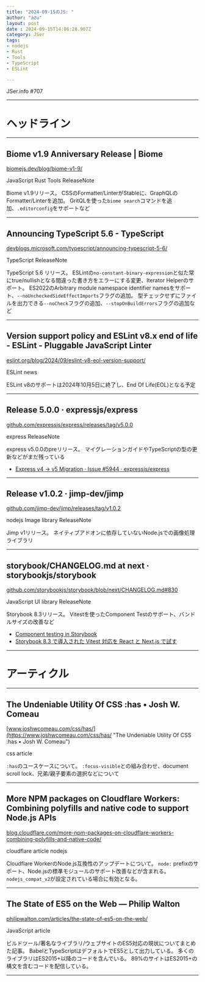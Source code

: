 ```yaml
---
title: "2024-09-15のJS: "
author: "azu"
layout: post
date : 2024-09-15T14:06:28.907Z
category: JSer
tags:
- nodejs
- Rust
- Tools
- TypeScript
- ESLint

---
```


JSer.info #707

----

<h1 class="site-genre">ヘッドライン</h1>

----

## Biome v1.9 Anniversary Release | Biome
[biomejs.dev/blog/biome-v1-9/](https://biomejs.dev/blog/biome-v1-9/ "Biome v1.9 Anniversary Release | Biome")
<p class="jser-tags jser-tag-icon"><span class="jser-tag">JavaScript</span> <span class="jser-tag">Rust</span> <span class="jser-tag">Tools</span> <span class="jser-tag">ReleaseNote</span></p>

Biome v1.9リリース。
CSSのFormatter/LinterがStableに、GraphQLのFormatter/Linterを追加。
GritQLを使った`biome search`コマンドを追加、`.editorconfig`をサポートなど


----

## Announcing TypeScript 5.6 - TypeScript
[devblogs.microsoft.com/typescript/announcing-typescript-5-6/](https://devblogs.microsoft.com/typescript/announcing-typescript-5-6/ "Announcing TypeScript 5.6 - TypeScript")
<p class="jser-tags jser-tag-icon"><span class="jser-tag">TypeScript</span> <span class="jser-tag">ReleaseNote</span></p>

TypeScript 5.6 リリース。
ESLintの`no-constant-binary-expression`と似た常にtrue/nullishとなる間違った書き方をエラーにする変更、Iterator Helperのサポート。
ES2022のArbitrary module namespace identifier namesをサポート、`--noUncheckedSideEffectImports`フラグの追加。
型チェックせずにファイルを出力できる`--noCheck`フラグの追加、`--stopOnBuildErrors`フラグの追加など


----

## Version support policy and ESLint v8.x end of life - ESLint - Pluggable JavaScript Linter
[eslint.org/blog/2024/09/eslint-v8-eol-version-support/](https://eslint.org/blog/2024/09/eslint-v8-eol-version-support/ "Version support policy and ESLint v8.x end of life - ESLint - Pluggable JavaScript Linter")
<p class="jser-tags jser-tag-icon"><span class="jser-tag">ESLint</span> <span class="jser-tag">news</span></p>

ESLint v8のサポートは2024年10月5日に終了し、End Of Life(EOL)となる予定


----

## Release 5.0.0 · expressjs/express
[github.com/expressjs/express/releases/tag/v5.0.0](https://github.com/expressjs/express/releases/tag/v5.0.0 "Release 5.0.0 · expressjs/express")
<p class="jser-tags jser-tag-icon"><span class="jser-tag">express</span> <span class="jser-tag">ReleaseNote</span></p>

express v5.0.0のpreリリース。
マイグレーションガイドやTypeScriptの型の更新などがまだ残っている

- [Express v4 -&gt; v5 Migration · Issue #5944 · expressjs/express](https://github.com/expressjs/express/issues/5944 "Express v4 -&amp;gt; v5 Migration · Issue #5944 · expressjs/express")

----

## Release v1.0.2 · jimp-dev/jimp
[github.com/jimp-dev/jimp/releases/tag/v1.0.2](https://github.com/jimp-dev/jimp/releases/tag/v1.0.2 "Release v1.0.2 · jimp-dev/jimp")
<p class="jser-tags jser-tag-icon"><span class="jser-tag">nodejs</span> <span class="jser-tag">Image</span> <span class="jser-tag">library</span> <span class="jser-tag">ReleaseNote</span></p>

Jimp v1リリース。
ネイティブアドオンに依存していないNode.jsでの画像処理ライブラリ


----

## storybook/CHANGELOG.md at next · storybookjs/storybook
[github.com/storybookjs/storybook/blob/next/CHANGELOG.md#830](https://github.com/storybookjs/storybook/blob/next/CHANGELOG.md#830 "storybook/CHANGELOG.md at next · storybookjs/storybook")
<p class="jser-tags jser-tag-icon"><span class="jser-tag">JavaScript</span> <span class="jser-tag">UI</span> <span class="jser-tag">library</span> <span class="jser-tag">ReleaseNote</span></p>

Storybook 8.3リリース。
Vitestを使ったComponent Testのサポート、バンドルサイズの改善など

- [Component testing in Storybook](https://storybook.js.org/blog/component-testing/ "Component testing in Storybook")
- [Storybook 8.3 で導入された Vitest 対応を React と Next.js で試す](https://zenn.dev/yumemi_inc/articles/storybook-8-3-vitest "Storybook 8.3 で導入された Vitest 対応を React と Next.js で試す")

----
<h1 class="site-genre">アーティクル</h1>

----

## The Undeniable Utility Of CSS :has • Josh W. Comeau
[www.joshwcomeau.com/css/has/](https://www.joshwcomeau.com/css/has/ "The Undeniable Utility Of CSS :has • Josh W. Comeau")
<p class="jser-tags jser-tag-icon"><span class="jser-tag">css </span> <span class="jser-tag">article</span></p>

`:has`のユースケースについて。
`:focus-visible`との組み合わせ、document scroll lock、兄弟/親子要素の選択などについて


----

## More NPM packages on Cloudflare Workers: Combining polyfills and native code to support Node.js APIs
[blog.cloudflare.com/more-npm-packages-on-cloudflare-workers-combining-polyfills-and-native-code/](https://blog.cloudflare.com/more-npm-packages-on-cloudflare-workers-combining-polyfills-and-native-code/ "More NPM packages on Cloudflare Workers: Combining polyfills and native code to support Node.js APIs")
<p class="jser-tags jser-tag-icon"><span class="jser-tag">cloudflare</span> <span class="jser-tag">article</span> <span class="jser-tag">nodejs</span></p>

Cloudflare WorkerのNode.js互換性のアップデートについて。
`node:` prefixのサポート、Node.jsの標準モジュールのサポート改善などが含まれる。
`nodejs_compat_v2`が設定されている場合に有効となる。


----

## The State of ES5 on the Web — Philip Walton
[philipwalton.com/articles/the-state-of-es5-on-the-web/](https://philipwalton.com/articles/the-state-of-es5-on-the-web/ "The State of ES5 on the Web — Philip Walton")
<p class="jser-tags jser-tag-icon"><span class="jser-tag">JavaScript</span> <span class="jser-tag">article</span></p>

ビルドツール/著名なライブラリ/ウェブサイトのES5対応の現状についてまとめた記事。
BabelとTypeScriptはデフォルトでES5として出力している。
多くのライブラリはES2015+以降のコードを含んでいる。
89%のサイトはES2015+の構文を含むコードを配信している。


----
